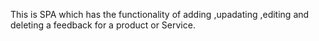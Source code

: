 This is SPA which has the functionality of adding ,upadating ,editing and deleting a feedback for a product or Service. 
